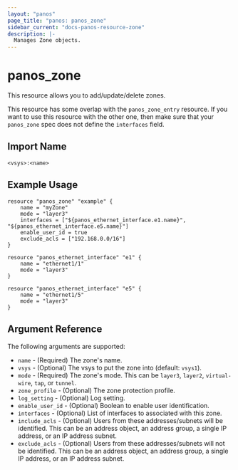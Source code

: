 ```yaml
---
layout: "panos"
page_title: "panos: panos_zone"
sidebar_current: "docs-panos-resource-zone"
description: |-
  Manages Zone objects.
---
```


# panos_zone

This resource allows you to add/update/delete zones.

This resource has some overlap with the `panos_zone_entry`
resource.  If you want to use this resource with the other one, then make
sure that your `panos_zone` spec does not define the
`interfaces` field.


## Import Name

```
<vsys>:<name>
```


## Example Usage

```hcl
resource "panos_zone" "example" {
    name = "myZone"
    mode = "layer3"
    interfaces = ["${panos_ethernet_interface.e1.name}", "${panos_ethernet_interface.e5.name}"]
    enable_user_id = true
    exclude_acls = ["192.168.0.0/16"]
}

resource "panos_ethernet_interface" "e1" {
    name = "ethernet1/1"
    mode = "layer3"
}

resource "panos_ethernet_interface" "e5" {
    name = "ethernet1/5"
    mode = "layer3"
}
```

## Argument Reference

The following arguments are supported:

* `name` - (Required) The zone's name.
* `vsys` - (Optional) The vsys to put the zone into (default: `vsys1`).
* `mode` - (Required) The zone's mode.  This can be `layer3`, `layer2`,
  `virtual-wire`, `tap`, or `tunnel`.
* `zone_profile` - (Optional) The zone protection profile.
* `log_setting` - (Optional) Log setting.
* `enable_user_id` - (Optional) Boolean to enable user identification.
* `interfaces` - (Optional) List of interfaces to associated with this zone.
* `include_acls` - (Optional) Users from these addresses/subnets will
  be identified.  This can be an address object, an address group, a single
  IP address, or an IP address subnet.
* `exclude_acls` - (Optional) Users from these addresses/subnets will not
  be identified.  This can be an address object, an address group, a single
  IP address, or an IP address subnet.
